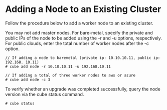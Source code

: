 # Adding a Node to an Existing Cluster

Follow the procedure below to add a worker node to an existing cluster.

You may not add master nodes. For bare-metal, specify the private and public IPs of the node to be added using the -r and -u options, respectively. For public clouds, enter the total number of worker nodes after the -c option.

```
// If adding a node to baremetal (private ip: 10.10.10.11, public ip: 192.168. 10.11)
# cube add node -r 10.10.10.11 -u 192.168.10.11

// If adding a total of three worker nodes to aws or azure
# cube add node -c 3
```

To verify whether an upgrade was completed successfully, query the node version via the cube status command.

```
# cube status
```




